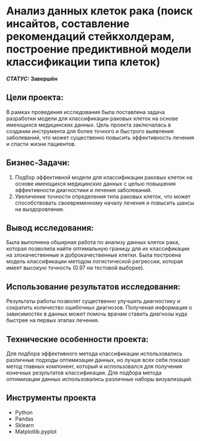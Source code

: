# Анализ данных клеток рака (поиск инсайтов, составление рекомендаций стейкхолдерам, построение предиктивной модели классификации типа клеток)



***СТАТУС:*** **Завершён**


## Цели проекта:

В рамках проведения исследования была поставлена задача разработки модели для классификации раковых клеток на основе имеющихся медицинских данных. Цель проекта заключалась в создании инструмента для более точного и быстрого выявления заболеваний, что может существенно повысить эффективность лечения и спасти жизни пациентов.

## Бизнес-Задачи:

1.	Подбор эффективной модели для классификации раковых клеток на основе имеющихся медицинских данных с целью повышения эффективности диагностики и лечения заболеваний.
2.	Увеличение точности определения типа раковых клеток, что может способствовать своевременному началу лечения и повысить шансы на выздоровление. 


## Вывод исследования:

Была выполнена обширная работа по анализу данных клеток рака, которая позволила найти оптимальную границу для их классификации на злокачественные и доброкачественные клетки. Была построена модель классификации методом логистической регрессии, которая имеет высокую точность (0.97 на тестовой выборке). 


## Использование результатов исследования:

Результаты работы позволят существенно улучшить диагностику и сократить количество ошибочных диагнозов. Полученая информация о зависимостях в данных может помочь врачам ставить диагнозы куда быстрее на первых этапах лечения. 


## Технические особенности проекта:

Для подбора эффективного метода классификации использовались различные подходы оптимизации данных, но лучше всех себя показал метод главных компонент, который и использовался для получения конечных результатов классификации.
Для подбора метода оптимизации данных использовались различные наборы визуализаций.


## Инструменты проекта

- Python
- Pandas
- Sklearn
- Matplotlib.pyplot

